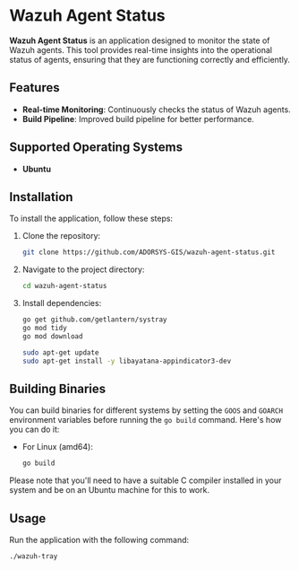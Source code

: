 # Wazuh Agent Status

**Wazuh Agent Status** is an application designed to monitor the state of Wazuh agents. This tool provides real-time insights into the operational status of agents, ensuring that they are functioning correctly and efficiently.

## Features

- **Real-time Monitoring**: Continuously checks the status of Wazuh agents.
- **Build Pipeline**: Improved build pipeline for better performance.

## Supported Operating Systems
- **Ubuntu**

## Installation

To install the application, follow these steps:

1. Clone the repository:
   ```bash
   git clone https://github.com/ADORSYS-GIS/wazuh-agent-status.git
   ```
2. Navigate to the project directory:
   ```bash
   cd wazuh-agent-status
   ```
3. Install dependencies:
   ```bash
   go get github.com/getlantern/systray
   go mod tidy
   go mod download

   sudo apt-get update
   sudo apt-get install -y libayatana-appindicator3-dev
   ```

## Building Binaries

You can build binaries for different systems by setting the `GOOS` and `GOARCH` environment variables before running the `go build` command. Here's how you can do it:

- For Linux (amd64):

  ```bash
  go build
  ```

Please note that you'll need to have a suitable C compiler installed in your system and be on an Ubuntu machine for this to work.

## Usage

Run the application with the following command:
```bash
./wazuh-tray 
```